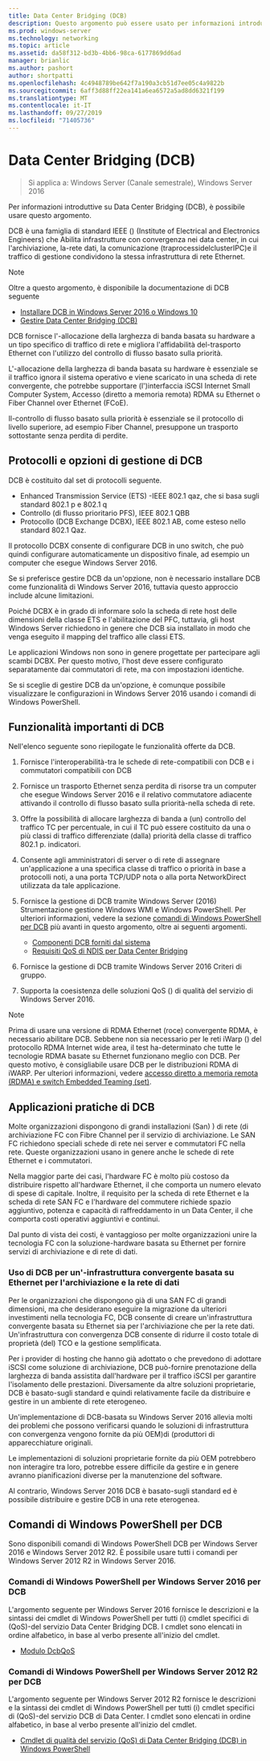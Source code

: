 ```yaml
---
title: Data Center Bridging (DCB)
description: Questo argomento può essere usato per informazioni introduttive su Data Center Bridging in Windows Server 2016.
ms.prod: windows-server
ms.technology: networking
ms.topic: article
ms.assetid: da58f312-bd3b-4bb6-98ca-6177869dd6ad
manager: brianlic
ms.author: pashort
author: shortpatti
ms.openlocfilehash: 4c4948789be642f7a190a3cb51d7ee05c4a9822b
ms.sourcegitcommit: 6aff3d88ff22ea141a6ea6572a5ad8dd6321f199
ms.translationtype: MT
ms.contentlocale: it-IT
ms.lasthandoff: 09/27/2019
ms.locfileid: "71405736"
---
```

# <a name="data-center-bridging-dcb"></a>Data Center Bridging \(DCB\)

>Si applica a: Windows Server (Canale semestrale), Windows Server 2016

Per informazioni introduttive su Data Center Bridging \(DCB\), è possibile usare questo argomento.

DCB è una famiglia di standard IEEE \(\) (Institute of Electrical and Electronics Engineers) che Abilita infrastrutture con convergenza nei data center, in cui l'archiviazione, la\-rete dati, la comunicazione \(traprocessidelclusterIPC\)e il traffico di gestione condividono la stessa infrastruttura di rete Ethernet.

>[!NOTE]
>Oltre a questo argomento, è disponibile la documentazione di DCB seguente
>
>- [Installare DCB in Windows Server 2016 o Windows 10](dcb-install.md)
>- [Gestire Data Center Bridging (DCB)](dcb-manage.md)

DCB fornisce l'\-allocazione della larghezza di banda basata su hardware a un tipo specifico di traffico di rete e migliora l'affidabilità del\-trasporto Ethernet con l'utilizzo del controllo di flusso basato sulla priorità.

L'\-allocazione della larghezza di banda basata su hardware è essenziale se il traffico ignora il sistema operativo e viene scaricato in una scheda di rete convergente, che potrebbe supportare \(l'\)interfaccia iSCSI Internet Small Computer System, Accesso \(diretto a memoria remota\) RDMA su Ethernet o Fiber Channel over Ethernet \(FCoE\).

Il\-controllo di flusso basato sulla priorità è essenziale se il protocollo di livello superiore, ad esempio Fiber Channel, presuppone un trasporto sottostante senza perdita di perdite.

## <a name="dcb-protocols-and-management-options"></a>Protocolli e opzioni di gestione di DCB

DCB è costituito dal set di protocolli seguente. 

- Enhanced Transmission Service \(ETS\) -IEEE 802.1 qaz, che si basa sugli standard 802.1 p e 802.1 q
- Controllo \(di flusso prioritario PFS\), IEEE 802.1 QBB 
- Protocollo \(DCB Exchange DCBX\), IEEE 802.1 AB, come esteso nello standard 802.1 Qaz.

Il protocollo DCBX consente di configurare DCB in uno switch, che può quindi configurare automaticamente un dispositivo finale, ad esempio un computer che esegue Windows Server 2016.

Se si preferisce gestire DCB da un'opzione, non è necessario installare DCB come funzionalità di Windows Server 2016, tuttavia questo approccio include alcune limitazioni.

Poiché DCBX è in grado di informare solo la scheda di rete host delle dimensioni della classe ETS e l'abilitazione del PFC, tuttavia, gli host Windows Server richiedono in genere che DCB sia installato in modo che venga eseguito il mapping del traffico alle classi ETS.

Le applicazioni Windows non sono in genere progettate per partecipare agli scambi DCBX. Per questo motivo, l'host deve essere configurato separatamente dai commutatori di rete, ma con impostazioni identiche.

Se si sceglie di gestire DCB da un'opzione, è comunque possibile visualizzare le configurazioni in Windows Server 2016 usando i comandi di Windows PowerShell.

##  <a name="important-dcb-functionality"></a>Funzionalità importanti di DCB

Nell'elenco seguente sono riepilogate le funzionalità offerte da DCB.

1. Fornisce l'interoperabilità\-tra le schede di rete\-compatibili con DCB e i commutatori compatibili con DCB

2. Fornisce un trasporto Ethernet senza perdita di risorse tra un computer che esegue Windows Server 2016 e il relativo commutatore adiacente attivando il controllo di flusso basato sulla priorità\-nella scheda di rete.

3. Offre la possibilità di allocare larghezza di banda a \(un\) controllo del traffico TC per percentuale, in cui il TC può essere costituito da una o più classi di traffico differenziate \(dalla\) priorità della classe di traffico 802.1 p. indicatori.

4. Consente agli amministratori di server o di rete di assegnare un'applicazione a una specifica classe di traffico o priorità in base a protocolli noti, a una porta TCP/UDP nota o alla porta NetworkDirect utilizzata da tale applicazione.

5. Fornisce la gestione di DCB tramite Windows Server \(2016\) Strumentazione gestione Windows WMI e Windows PowerShell. Per ulteriori informazioni, vedere la sezione [comandi di Windows PowerShell per DCB](#bkmk_wps) più avanti in questo argomento, oltre ai seguenti argomenti.
    - [Componenti DCB forniti dal sistema](https://msdn.microsoft.com/windows/hardware/drivers/network/system-provided-dcb-components)
    - [Requisiti QoS di NDIS per Data Center Bridging](https://msdn.microsoft.com/windows/hardware/drivers/network/ndis-qos-requirements-for-data-center-bridging)

6. Fornisce la gestione di DCB tramite Windows Server 2016 Criteri di gruppo.

7. Supporta la coesistenza delle soluzioni QoS \(\) di qualità del servizio di Windows Server 2016.

>[!NOTE]
>Prima di usare una versione di RDMA Ethernet \(roce\) convergente RDMA, è necessario abilitare DCB. Sebbene non sia necessario per le reti iWarp \(\) del protocollo RDMA Internet wide area, il test ha\-determinato che tutte le tecnologie RDMA basate su Ethernet funzionano meglio con DCB. Per questo motivo, è consigliabile usare DCB per le distribuzioni RDMA di iWARP. Per ulteriori informazioni, vedere [accesso diretto a memoria remota (RDMA) e switch Embedded Teaming (set)](../../../virtualization/hyper-v-virtual-switch/RDMA-and-Switch-Embedded-Teaming.md).

##  <a name="practical-applications-of-dcb"></a>Applicazioni pratiche di DCB

Molte organizzazioni dispongono di grandi installazioni \(San\) \) di rete \(di archiviazione FC con Fibre Channel per il servizio di archiviazione. Le SAN FC richiedono speciali schede di rete nei server e commutatori FC nella rete. Queste organizzazioni usano in genere anche le schede di rete Ethernet e i commutatori.

Nella maggior parte dei casi, l'hardware FC è molto più costoso da distribuire rispetto all'hardware Ethernet, il che comporta un numero elevato di spese di capitale. Inoltre, il requisito per la scheda di rete Ethernet e la scheda di rete SAN FC e l'hardware del commutere richiede spazio aggiuntivo, potenza e capacità di raffreddamento in un Data Center, il che comporta costi operativi aggiuntivi e continui.

Dal punto di vista dei costi, è vantaggioso per molte organizzazioni unire la tecnologia FC con la soluzione\-hardware basata su Ethernet per fornire servizi di archiviazione e di rete di dati.

### <a name="using-dcb-for-an-ethernet-based-converged-fabric-for-storage-and-data-networking"></a>Uso di DCB per un'\-infrastruttura convergente basata su Ethernet per l'archiviazione e la rete di dati

Per le organizzazioni che dispongono già di una SAN FC di grandi dimensioni, ma che desiderano eseguire la migrazione da ulteriori investimenti nella tecnologia FC, DCB consente di creare un'infrastruttura convergente basata su Ethernet sia per l'archiviazione che per la rete dati. Un'infrastruttura con convergenza DCB consente di ridurre il costo totale di proprietà \(del\) TCO e la gestione semplificata.

Per i provider di hosting che hanno già adottato o che prevedono di adottare iSCSI come soluzione di archiviazione, DCB può\-fornire prenotazione della larghezza di banda assistita dall'hardware per il traffico iSCSI per garantire l'isolamento delle prestazioni. Diversamente da altre soluzioni proprietarie, DCB è basato\-sugli standard e quindi relativamente facile da distribuire e gestire in un ambiente di rete eterogeneo.

Un'implementazione di DCB\-basata su Windows Server 2016 allevia molti dei problemi che possono verificarsi quando le soluzioni di infrastruttura con convergenza vengono fornite da più OEM\)di \(produttori di apparecchiature originali.

Le implementazioni di soluzioni proprietarie fornite da più OEM potrebbero non interagire tra loro, potrebbe essere difficile da gestire e in genere avranno pianificazioni diverse per la manutenzione del software. 

Al contrario, Windows Server 2016 DCB è basato\-sugli standard ed è possibile distribuire e gestire DCB in una rete eterogenea.

## <a name="bkmk_wps"></a>Comandi di Windows PowerShell per DCB

Sono disponibili comandi di Windows PowerShell DCB per Windows Server 2016 e Windows Server 2012 R2. È possibile usare tutti i comandi per Windows Server 2012 R2 in Windows Server 2016.

### <a name="windows-server-2016-windows-powershell-commands-for-dcb"></a>Comandi di Windows PowerShell per Windows Server 2016 per DCB

L'argomento seguente per Windows Server 2016 fornisce le descrizioni e la sintassi dei cmdlet di Windows PowerShell per tutti \(i\) cmdlet specifici di \(QoS\)\-del servizio Data Center Bridging DCB. I cmdlet sono elencati in ordine alfabetico, in base al verbo presente all'inizio del cmdlet.

- [Modulo DcbQoS](https://technet.microsoft.com/itpro/powershell/windows/dcbqos/dcbqos)

### <a name="windows-server-2012-r2-windows-powershell-commands-for-dcb"></a>Comandi di Windows PowerShell per Windows Server 2012 R2 per DCB

L'argomento seguente per Windows Server 2012 R2 fornisce le descrizioni e la sintassi dei cmdlet di Windows PowerShell per tutti \(i\) cmdlet specifici di \(QoS\)\-del servizio DCB di Data Center. I cmdlet sono elencati in ordine alfabetico, in base al verbo presente all'inizio del cmdlet.

- [Cmdlet di qualità del servizio (QoS) di Data Center Bridging (DCB) in Windows PowerShell](https://technet.microsoft.com/library/hh967440.aspx)
